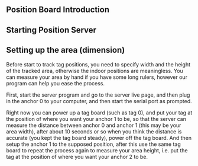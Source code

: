## Position Board Introduction

## Starting Position Server

## Setting up the area (dimension)
Before start to track tag positions, you need to specify width and the height of the tracked area, otherwise the indoor positions are meaningless. You can measure your area by hand if you have some long rulers, however our program can help you ease the process.

First, start the server program and go to the server live page, and then plug in the anchor 0 to your computer, and then start the serial port as prompted.

Right now you can power up a tag board (such as tag 0), and put your tag at the position of where you want your anchor 1 to be, so that the server can measure the distance between anchor 0 and anchor 1 (this may be your area width), after about 10 seconds or so when you think the distance is accurate (you kept the tag board steady), power off the tag board. And then setup the anchor 1 to the supposed position, after this use the same tag board to repeat the process again to measure your area height, i.e. put the tag at the position of where you want your anchor 2 to be.
